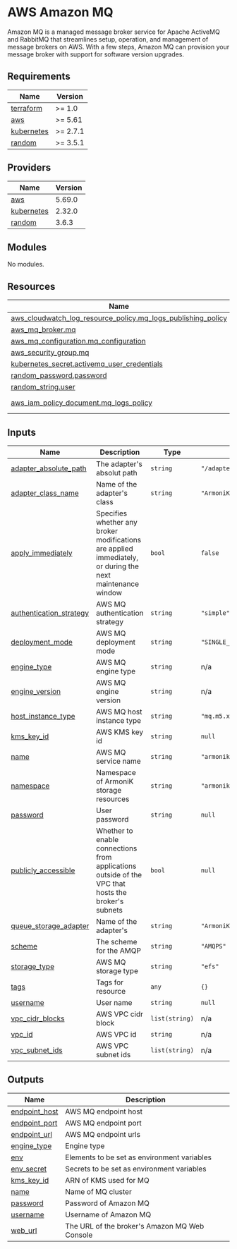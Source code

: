 # AWS Amazon MQ

Amazon MQ is a managed message broker service for Apache ActiveMQ and RabbitMQ that streamlines setup, operation, and management of message brokers on AWS. With a few steps, Amazon MQ can provision your message broker with support for software version upgrades.

<!-- BEGIN_TF_DOCS -->
## Requirements

| Name | Version |
|------|---------|
| <a name="requirement_terraform"></a> [terraform](#requirement\_terraform) | >= 1.0 |
| <a name="requirement_aws"></a> [aws](#requirement\_aws) | >= 5.61 |
| <a name="requirement_kubernetes"></a> [kubernetes](#requirement\_kubernetes) | >= 2.7.1 |
| <a name="requirement_random"></a> [random](#requirement\_random) | >= 3.5.1 |

## Providers

| Name | Version |
|------|---------|
| <a name="provider_aws"></a> [aws](#provider\_aws) | 5.69.0 |
| <a name="provider_kubernetes"></a> [kubernetes](#provider\_kubernetes) | 2.32.0 |
| <a name="provider_random"></a> [random](#provider\_random) | 3.6.3 |

## Modules

No modules.

## Resources

| Name | Type |
|------|------|
| [aws_cloudwatch_log_resource_policy.mq_logs_publishing_policy](https://registry.terraform.io/providers/hashicorp/aws/latest/docs/resources/cloudwatch_log_resource_policy) | resource |
| [aws_mq_broker.mq](https://registry.terraform.io/providers/hashicorp/aws/latest/docs/resources/mq_broker) | resource |
| [aws_mq_configuration.mq_configuration](https://registry.terraform.io/providers/hashicorp/aws/latest/docs/resources/mq_configuration) | resource |
| [aws_security_group.mq](https://registry.terraform.io/providers/hashicorp/aws/latest/docs/resources/security_group) | resource |
| [kubernetes_secret.activemq_user_credentials](https://registry.terraform.io/providers/hashicorp/kubernetes/latest/docs/resources/secret) | resource |
| [random_password.password](https://registry.terraform.io/providers/hashicorp/random/latest/docs/resources/password) | resource |
| [random_string.user](https://registry.terraform.io/providers/hashicorp/random/latest/docs/resources/string) | resource |
| [aws_iam_policy_document.mq_logs_policy](https://registry.terraform.io/providers/hashicorp/aws/latest/docs/data-sources/iam_policy_document) | data source |

## Inputs

| Name | Description | Type | Default | Required |
|------|-------------|------|---------|:--------:|
| <a name="input_adapter_absolute_path"></a> [adapter\_absolute\_path](#input\_adapter\_absolute\_path) | The adapter's absolut path | `string` | `"/adapters/queue/amqp/ArmoniK.Core.Adapters.Amqp.dll"` | no |
| <a name="input_adapter_class_name"></a> [adapter\_class\_name](#input\_adapter\_class\_name) | Name of the adapter's class | `string` | `"ArmoniK.Core.Adapters.Amqp.QueueBuilder"` | no |
| <a name="input_apply_immediately"></a> [apply\_immediately](#input\_apply\_immediately) | Specifies whether any broker modifications are applied immediately, or during the next maintenance window | `bool` | `false` | no |
| <a name="input_authentication_strategy"></a> [authentication\_strategy](#input\_authentication\_strategy) | AWS MQ authentication strategy | `string` | `"simple"` | no |
| <a name="input_deployment_mode"></a> [deployment\_mode](#input\_deployment\_mode) | AWS MQ deployment mode | `string` | `"SINGLE_INSTANCE"` | no |
| <a name="input_engine_type"></a> [engine\_type](#input\_engine\_type) | AWS MQ engine type | `string` | n/a | yes |
| <a name="input_engine_version"></a> [engine\_version](#input\_engine\_version) | AWS MQ engine version | `string` | n/a | yes |
| <a name="input_host_instance_type"></a> [host\_instance\_type](#input\_host\_instance\_type) | AWS MQ host instance type | `string` | `"mq.m5.xlarge"` | no |
| <a name="input_kms_key_id"></a> [kms\_key\_id](#input\_kms\_key\_id) | AWS KMS key id | `string` | `null` | no |
| <a name="input_name"></a> [name](#input\_name) | AWS MQ service name | `string` | `"armonik-mq"` | no |
| <a name="input_namespace"></a> [namespace](#input\_namespace) | Namespace of ArmoniK storage resources | `string` | `"armonik"` | no |
| <a name="input_password"></a> [password](#input\_password) | User password | `string` | `null` | no |
| <a name="input_publicly_accessible"></a> [publicly\_accessible](#input\_publicly\_accessible) | Whether to enable connections from applications outside of the VPC that hosts the broker's subnets | `bool` | `null` | no |
| <a name="input_queue_storage_adapter"></a> [queue\_storage\_adapter](#input\_queue\_storage\_adapter) | Name of the adapter's | `string` | `"ArmoniK.Adapters.Amqp.ObjectStorage"` | no |
| <a name="input_scheme"></a> [scheme](#input\_scheme) | The scheme for the AMQP | `string` | `"AMQPS"` | no |
| <a name="input_storage_type"></a> [storage\_type](#input\_storage\_type) | AWS MQ storage type | `string` | `"efs"` | no |
| <a name="input_tags"></a> [tags](#input\_tags) | Tags for resource | `any` | `{}` | no |
| <a name="input_username"></a> [username](#input\_username) | User name | `string` | `null` | no |
| <a name="input_vpc_cidr_blocks"></a> [vpc\_cidr\_blocks](#input\_vpc\_cidr\_blocks) | AWS VPC cidr block | `list(string)` | n/a | yes |
| <a name="input_vpc_id"></a> [vpc\_id](#input\_vpc\_id) | AWS VPC id | `string` | n/a | yes |
| <a name="input_vpc_subnet_ids"></a> [vpc\_subnet\_ids](#input\_vpc\_subnet\_ids) | AWS VPC subnet ids | `list(string)` | n/a | yes |

## Outputs

| Name | Description |
|------|-------------|
| <a name="output_endpoint_host"></a> [endpoint\_host](#output\_endpoint\_host) | AWS MQ endpoint host |
| <a name="output_endpoint_port"></a> [endpoint\_port](#output\_endpoint\_port) | AWS MQ endpoint port |
| <a name="output_endpoint_url"></a> [endpoint\_url](#output\_endpoint\_url) | AWS MQ endpoint urls |
| <a name="output_engine_type"></a> [engine\_type](#output\_engine\_type) | Engine type |
| <a name="output_env"></a> [env](#output\_env) | Elements to be set as environment variables |
| <a name="output_env_secret"></a> [env\_secret](#output\_env\_secret) | Secrets to be set as environment variables |
| <a name="output_kms_key_id"></a> [kms\_key\_id](#output\_kms\_key\_id) | ARN of KMS used for MQ |
| <a name="output_name"></a> [name](#output\_name) | Name of MQ cluster |
| <a name="output_password"></a> [password](#output\_password) | Password of Amazon MQ |
| <a name="output_username"></a> [username](#output\_username) | Username of Amazon MQ |
| <a name="output_web_url"></a> [web\_url](#output\_web\_url) | The URL of the broker's Amazon MQ Web Console |
<!-- END_TF_DOCS -->
